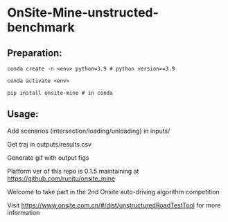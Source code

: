 # OnSite-Mine-unstructed-benchmark

## Preparation:

    conda create -n <env> python=3.9 # python version>=3.9

    conda activate <env>

    pip install onsite-mine # in conda 

## Usage:

Add scenarios (intersection/loading/unloading) in inputs/
  
Get traj in outputs/results.csv

Generate gif with output figs

Platform ver of this repo is 0.1.5 maintaining at https://github.com/runjtu/onsite_mine

Welcome to take part in the 2nd Onsite auto-driving algorithm competition 

Visit https://www.onsite.com.cn/#/dist/unstructuredRoadTestTool for more information
